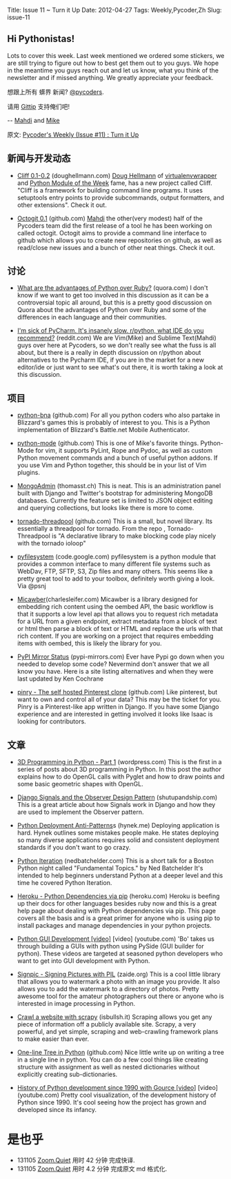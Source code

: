 Title: Issue 11 ~ Turn it Up 
Date: 2012-04-27 
Tags: Weekly,Pycoder,Zh 
Slug: issue-11 
## Hi Pythonistas!


Lots to cover this week. Last week mentioned we ordered some stickers, we are still trying to figure out how to best get them out to you guys. We hope in the meantime you guys reach out and let us know, what you think of the newsletter and if missed anything. We greatly appreciate your feedback.



想跟上所有 蠎界 新闻?
 [@pycoders](http://twitter.com/pycoders).

请用
[Gittip](https://www.gittip.com/PycodersWeekly)
支持俺们吧!

--
[Mahdi](https://twitter.com/#!/myusuf3) and [Mike](https://twitter.com/#!/mgrouchy)

原文: [Pycoder's Weekly (Issue #11) : Turn it Up](http://us4.campaign-archive2.com/?u=9735795484d2e4c204da82a29&id=4f9b37c501)


## 新闻与开发动态

- [Cliff 0.1-0.2](http://blog.doughellmann.com/2012/04/cliff-command-line-interface_26.html) (doughellmann.com)
[Doug Hellmann](https://twitter.com/#!/doughellmann)
 of 
 [virtualenvwrapper](http://www.doughellmann.com/projects/virtualenvwrapper/)
  and 
  [Python Module of the Week](http://www.doughellmann.com/PyMOTW/)
  fame, has a new project called Cliff. "Cliff is a framework for building command line programs. It uses setuptools entry points to provide subcommands, output formatters, and other extensions".  Check it out.

- [Octogit 0.1](http://myusuf3.github.com/octogit/) (github.com)
[Mahdi](http://twitter.com/#!/myusuf3)
 the other(very modest) half of the Pycoders team did the first release of a tool he has been working on called octogit. Octogit aims to provide a command line interface to github which allows you to create new repositories on github, as well as read/close new issues and a bunch of other neat things. Check it out.



## 讨论
- [What are the advantages of Python over Ruby?](http://www.quora.com/What-are-the-advantages-of-Python-over-Ruby) (quora.com)
I don't know if we want to get too involved in this discussion as it can be a controversial topic all around, but this is a pretty good discussion on Quora  about the advantages of Python over Ruby and some of the differences in each language and their communities.

- [I'm sick of PyCharm. It's insanely slow. r/python, what IDE do you recommend?](http://www.reddit.com/r/Python/comments/sqc0q/im_sick_of_pycharm_its_insanely_slow_rpython_what/) (reddit.com)
We are Vim(Mike) and Sublime Text(Mahdi) guys over here at Pycoders, so we don't really see what the fuss is all about, but there is a really in depth discussion on r/python about alternatives to the Pycharm IDE, if you are in the market for a new editor/ide or just want to see what's out there, it is worth taking a look at this discussion.



## 项目

- [python-bna](https://github.com/adys/python-bna) (github.com)
For all you python coders who also partake in Blizzard's games this is probably of interest to you. This is a Python implementation of Blizzard's Battle.net Mobile Authenticator.


- [python-mode](https://github.com/klen/python-mode) (github.com)
This is one of Mike's favorite things. Python-Mode for vim, it supports PyLint, Rope and Pydoc, as well as custom Python movement commands and a bunch of useful python addons. If you use Vim and Python together, this should be in your list of Vim plugins.

- [MongoAdmin](http://thomasst.ch/mongoadmin/) (thomasst.ch)
This is neat. This is an administration panel built with Django and Twitter's bootstrap for administering MongoDB databases. Currently the feature set is limited to JSON object editing and querying collections, but looks like there is more to come.

- [tornado-threadpool](https://github.com/rabidsnail/tornado-threadpool) (github.com)
This is a small, but novel library. Its essentially a threadpool for tornado. From the repo , Tornado-Threadpool is "A declarative library to make blocking code play nicely with the tornado ioloop"

- [pyfilesystem](http://code.google.com/p/pyfilesystem/) (code.google.com)
pyfilesystem is a python module that provides a common interface to many different file systems such as WebDav, FTP, SFTP, S3, Zip files and many others. This seems like a pretty great tool to add to your toolbox, definitely worth giving a look. Via @psnj

- [Micawber](http://charlesleifer.com/blog/micawber-a-python-library-for-extracting-rich-content-from-urls/)(charlesleifer.com)
Micawber is a library designed for embedding rich content using the oembed API, the basic workflow is that it supports a low level api that allows you to request rich metadata for a URL from a given endpoint, extract metadata from a block of text or html then parse a block of text or HTML and replace the urls with that rich content. If you are working on a project that requires embedding items with oembed, this is likely the library for you.

- [PyPI Mirror Status](http://www.pypi-mirrors.org/) (pypi-mirrors.com)
Ever have Pypi go down when you needed to develop some code? Nevermind don't answer that we all know you have. Here is a site listing alternatives and when they were last updated by Ken Cochrane


- [pinry - The self hosted Pinterest clone](http://overshard.github.com/pinry/) (github.com)
Like pinterest, but want to own and control all of your data? This may be the ticket for you. Pinry is a Pinterest-like app written in Django. If you have some Django experience and are interested in getting involved it looks like Isaac is looking for contributors.


## 文章

- [3D Programming in Python - Part 1](http://greendalecs.wordpress.com/2012/04/21/3d-programming-in-python-part-1/) (wordpress.com)
This is the first in a series of posts about 3D programming in Python. In this post the author explains how to do OpenGL calls with Pyglet and how to draw points and some basic geometric shapes with OpenGL.

- [Django Signals and the Observer Design Pattern](http://www.shutupandship.com/2012/04/django-signals-and-observer-design.html) (shutupandship.com)
This is a great article about how Signals work in Django and how they are used to implement the Observer pattern.

- [Python Deployment Anti-Patterns](http://hynek.me/articles/python-deployment-anti-patterns/)s (hynek.me)
Deploying application is hard. Hynek outlines some mistakes people make. He states deploying so many diverse applications requires solid and consistent deployment standards if you don't want to go crazy.

- [Python Iteration](http://nedbatchelder.com/text/iter.html) (nedbatchelder.com)
This is a short talk for a Boston Python night called "Fundamental Topics." by Ned Batchelder   It's intended to help beginners understand Python at a deeper level and this time he covered Python Iteration.

- [Heroku - Python Dependencies via pip](https://devcenter.heroku.com/articles/python-pip) (heroku.com)
Heroku is beefing up their docs for other languages besides ruby now and this is a great help page about dealing with Python dependencies via pip. This page covers all the basis and is a great primer for anyone who is using pip to install packages and manage dependencies in your python projects.

- [Python GUI Development [video]](http://www.youtube.com/playlist?list=PLA955A8F9A95378CE&feature=mh_lolz) [video] (youtube.com)
'Bo' takes us through building a GUIs with python using PySide (GUI builder for python). These videos are targeted at seasoned python developers who want to get into GUI development with Python.

- [Signpic - Signing Pictures with PIL](http://blog.ziade.org/2012/04/14/signpic-signing-pictures-with-pil/) (zaide.org)
This is a cool little library that allows you to watermark a photo with an image you provide. It also allows you to add the watermark to a directory of photos. Pretty awesome tool for the amateur photographers out there or anyone who is interested in image processing in Python.

- [Crawl a website with scrapy](http://isbullsh.it/2012/04/Web-crawling-with-scrapy/) (isbullsh.it)
Scraping allows you get any piece of information off a publicly available site.  Scrapy, a very powerful, and yet simple, scraping and web-crawling framework plans to make easier than ever.

- [One-line Tree in Python](https://gist.github.com/2012250) (github.com)
Nice little write up on writing a tree in a single line in python. You can do a few cool things like creating structure with assignment as well as nested dictionaries without explicitly creating sub-dictionaries.

- [History of Python development since 1990 with Gource [video]](http://www.youtube.com/watch?v=aPk1BqK8zzI) [video] (youtube.com)
Pretty cool visualization, of the development history of Python since 1990. It's cool seeing how the project has grown and developed since its infancy. 



# 是也乎

- 131105 [Zoom.Quiet](http://zoomquiet.org/) 用时 42 分钟 完成快译.
- 131105 [Zoom.Quiet](http://zoomquiet.org/) 用时 4.2 分钟 完成原文 md 格式化.
